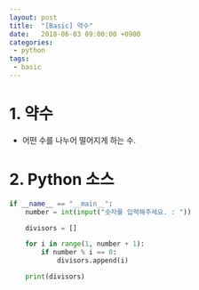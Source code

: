 ```yaml
---
layout: post
title:  "[Basic] 약수"
date:   2018-06-03 09:00:00 +0900
categories:
 - python
tags: 
 - basic
---
```


# 1. 약수
-  어떤 수를 나누어 떨어지게 하는 수.

# 2. Python 소스
```python
if __name__ == "__main__":
    number = int(input("숫자를 입력해주세요. : "))

    divisors = []

    for i in range(1, number + 1):
        if number % i == 0:
            divisors.append(i)

    print(divisors)
```